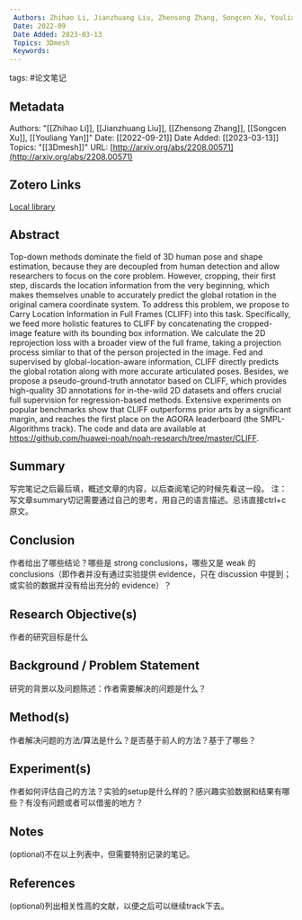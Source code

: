 ```yaml
---
 Authors: Zhihao Li, Jianzhuang Liu, Zhensong Zhang, Songcen Xu, Youliang Yan
 Date: 2022-09
 Date Added: 2023-03-13
 Topics: 3Dmesh
 Keywords: 
---
```

tags: #论文笔记 

## Metadata
 Authors: "[[Zhihao Li]], [[Jianzhuang Liu]], [[Zhensong Zhang]], [[Songcen Xu]], [[Youliang Yan]]"
 Date: [[2022-09-21]] 
 Date Added: [[2023-03-13]] 
 Topics: "[[3Dmesh]]"
 URL: [http://arxiv.org/abs/2208.00571](http://arxiv.org/abs/2208.00571)

## Zotero Links 
 
 [Local library](zotero://select/items/1_WTQ9UB7W) 

## Abstract

Top-down methods dominate the field of 3D human pose and shape estimation, because they are decoupled from human detection and allow researchers to focus on the core problem. However, cropping, their first step, discards the location information from the very beginning, which makes themselves unable to accurately predict the global rotation in the original camera coordinate system. To address this problem, we propose to Carry Location Information in Full Frames (CLIFF) into this task. Specifically, we feed more holistic features to CLIFF by concatenating the cropped-image feature with its bounding box information. We calculate the 2D reprojection loss with a broader view of the full frame, taking a projection process similar to that of the person projected in the image. Fed and supervised by global-location-aware information, CLIFF directly predicts the global rotation along with more accurate articulated poses. Besides, we propose a pseudo-ground-truth annotator based on CLIFF, which provides high-quality 3D annotations for in-the-wild 2D datasets and offers crucial full supervision for regression-based methods. Extensive experiments on popular benchmarks show that CLIFF outperforms prior arts by a significant margin, and reaches the first place on the AGORA leaderboard (the SMPL-Algorithms track). The code and data are available at https://github.com/huawei-noah/noah-research/tree/master/CLIFF.


## Summary
写完笔记之后最后填，概述文章的内容，以后查阅笔记的时候先看这一段。 
注：写文章summary切记需要通过自己的思考，用自己的语言描述。忌讳直接ctrl+c原文。


## Conclusion
作者给出了哪些结论？哪些是 strong conclusions，哪些又是 weak 的 conclusions（即作者并没有通过实验提供 evidence，只在 discussion 中提到；或实验的数据并没有给出充分的 evidence）？


## Research Objective(s)
作者的研究目标是什么


## Background / Problem Statement
研究的背景以及问题陈述：作者需要解决的问题是什么？


## Method(s)
作者解决问题的方法/算法是什么？是否基于前人的方法？基于了哪些？


## Experiment(s)
作者如何评估自己的方法？实验的setup是什么样的？感兴趣实验数据和结果有哪些？有没有问题或者可以借鉴的地方？


## Notes
(optional)不在以上列表中，但需要特别记录的笔记。


## References
(optional)列出相关性高的文献，以便之后可以继续track下去。